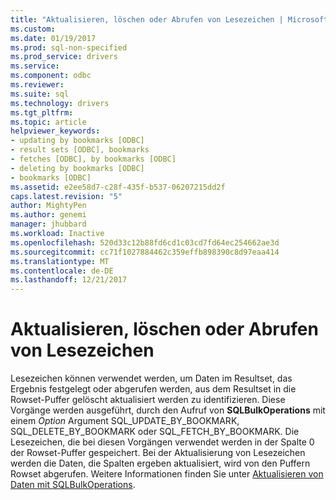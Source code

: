 ```yaml
---
title: "Aktualisieren, löschen oder Abrufen von Lesezeichen | Microsoft Docs"
ms.custom: 
ms.date: 01/19/2017
ms.prod: sql-non-specified
ms.prod_service: drivers
ms.service: 
ms.component: odbc
ms.reviewer: 
ms.suite: sql
ms.technology: drivers
ms.tgt_pltfrm: 
ms.topic: article
helpviewer_keywords:
- updating by bookmarks [ODBC]
- result sets [ODBC], bookmarks
- fetches [ODBC], by bookmarks [ODBC]
- deleting by bookmarks [ODBC]
- bookmarks [ODBC]
ms.assetid: e2ee58d7-c28f-435f-b537-06207215dd2f
caps.latest.revision: "5"
author: MightyPen
ms.author: genemi
manager: jhubbard
ms.workload: Inactive
ms.openlocfilehash: 520d33c12b88fd6cd1c03cd7fd64ec254662ae3d
ms.sourcegitcommit: cc71f1027884462c359effb898390c8d97eaa414
ms.translationtype: MT
ms.contentlocale: de-DE
ms.lasthandoff: 12/21/2017
---
```

# <a name="updating-deleting-or-fetching-by-bookmark"></a>Aktualisieren, löschen oder Abrufen von Lesezeichen
Lesezeichen können verwendet werden, um Daten im Resultset, das Ergebnis festgelegt oder abgerufen werden, aus dem Resultset in die Rowset-Puffer gelöscht aktualisiert werden zu identifizieren. Diese Vorgänge werden ausgeführt, durch den Aufruf von **SQLBulkOperations** mit einem *Option* Argument SQL_UPDATE_BY_BOOKMARK, SQL_DELETE_BY_BOOKMARK oder SQL_FETCH_BY_BOOKMARK. Die Lesezeichen, die bei diesen Vorgängen verwendet werden in der Spalte 0 der Rowset-Puffer gespeichert. Bei der Aktualisierung von Lesezeichen werden die Daten, die Spalten ergeben aktualisiert, wird von den Puffern Rowset abgerufen. Weitere Informationen finden Sie unter [Aktualisieren von Daten mit SQLBulkOperations](../../../odbc/reference/develop-app/updating-data-with-sqlbulkoperations.md).
